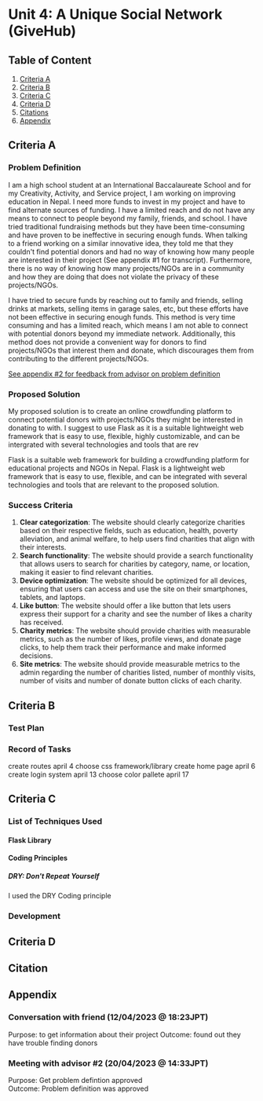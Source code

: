 # Unit 4: A Unique Social Network (GiveHub)

## Table of Content

1. [Criteria A](#criteria-a)
2. [Criteria B](#criteria-b)
3. [Criteria C](#criteria-c)
4. [Criteria D](#criteria-d)
5. [Citations](#citation)
6. [Appendix](#appendix)

## Criteria A

### Problem Definition

I am a high school student at an International Baccalaureate School and for my Creativity, Activity, and Service project, I am working on improving education in Nepal. I need more funds to invest in my project and have to find alternate sources of funding. I have a limited reach and do not have any means to connect to people beyond my family, friends, and school. I have tried traditional fundraising methods but they have been time-consuming and have proven to be ineffective in securing enough funds. When talking to a friend working on a similar innovative idea, they told me that they couldn't find potential donors and had no way of knowing how many people are interested in their project (See appendix #1 for transcript). Furthermore, there is no way of knowing how many projects/NGOs are in a community and how they are doing that does not violate the privacy of these projects/NGOs.  

I have tried to secure funds by reaching out to family and friends, selling drinks at markets, selling items in garage sales, etc, but these efforts have not been effective in securing enough funds. This method is very time consuming and has a limited reach, which means I am not able to connect with potential donors beyond my immediate network. Additionally, this method does not provide a convenient way for donors to find projects/NGOs that interest them and donate, which discourages them from contributing to the different projects/NGOs.

[See appendix #2 for feedback from advisor on problem definition](#meeting-with-advisor-2-20042023--1433jpt)

### Proposed Solution

My proposed solution is to create an online crowdfunding platform to connect potential donors with projects/NGOs they might be interested in donating to with. I suggest to use Flask as it is a suitable lightweight web framework that is easy to use, flexible, highly customizable, and can be intergrated with several technologies and tools that are rev

Flask is a suitable web framework for building a crowdfunding platform for educational projects and NGOs in Nepal. Flask is a lightweight web framework that is easy to use, flexible, and can be integrated with several technologies and tools that are relevant to the proposed solution.

### Success Criteria

1. __Clear categorization__: The website should clearly categorize charities based on their respective fields, such as education, health, poverty alleviation, and animal welfare, to help users find charities that align with their interests.
2. __Search functionality__: The website should provide a search functionality that allows users to search for charities by category, name, or location, making it easier to find relevant charities.
3. __Device optimization__: The website should be optimized for all devices, ensuring that users can access and use the site on their smartphones, tablets, and laptops.
4. __Like button__: The website should offer a like button that lets users express their support for a charity and see the number of likes a charity has received.
5. __Charity metrics__: The website should provide charities with measurable metrics, such as the number of likes, profile views, and donate page clicks, to help them track their performance and make informed decisions.
6. __Site metrics__: The website should provide measurable metrics to the admin regarding the number of charities listed, number of monthly visits, number of visits and number of donate button clicks of each charity.

## Criteria B

### Test Plan

### Record of Tasks

create routes april 4
choose css framework/library
create home page april 6
create login system april 13
choose color pallete april 17

## Criteria C

### List of Techniques Used

#### Flask Library

#### Coding Principles

##### DRY: Don't Repeat Yourself

I used the DRY Coding principle

### Development

## Criteria D

## Citation

## Appendix

### Conversation with friend (12/04/2023 @ 18:23JPT)

Purpose: to get information about their project
Outcome: found out they have trouble finding donors

### Meeting with advisor #2 (20/04/2023 @ 14:33JPT)

Purpose: Get problem defintion approved  
Outcome: Problem definition was approved
